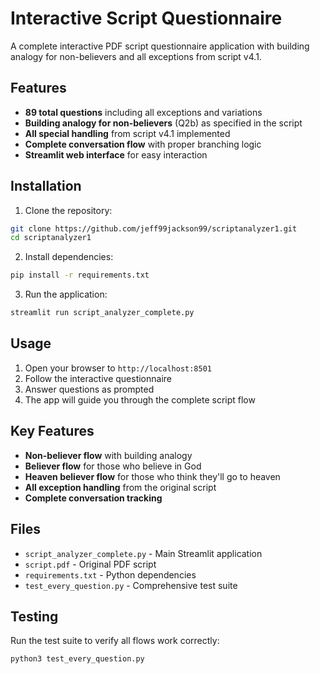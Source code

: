 # Interactive Script Questionnaire

A complete interactive PDF script questionnaire application with building analogy for non-believers and all exceptions from script v4.1.

## Features

- **89 total questions** including all exceptions and variations
- **Building analogy for non-believers** (Q2b) as specified in the script
- **All special handling** from script v4.1 implemented
- **Complete conversation flow** with proper branching logic
- **Streamlit web interface** for easy interaction

## Installation

1. Clone the repository:
```bash
git clone https://github.com/jeff99jackson99/scriptanalyzer1.git
cd scriptanalyzer1
```

2. Install dependencies:
```bash
pip install -r requirements.txt
```

3. Run the application:
```bash
streamlit run script_analyzer_complete.py
```

## Usage

1. Open your browser to `http://localhost:8501`
2. Follow the interactive questionnaire
3. Answer questions as prompted
4. The app will guide you through the complete script flow

## Key Features

- **Non-believer flow** with building analogy
- **Believer flow** for those who believe in God
- **Heaven believer flow** for those who think they'll go to heaven
- **All exception handling** from the original script
- **Complete conversation tracking**

## Files

- `script_analyzer_complete.py` - Main Streamlit application
- `script.pdf` - Original PDF script
- `requirements.txt` - Python dependencies
- `test_every_question.py` - Comprehensive test suite

## Testing

Run the test suite to verify all flows work correctly:
```bash
python3 test_every_question.py
```